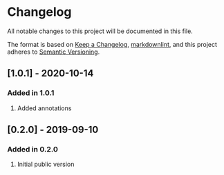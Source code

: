 # Changelog

All notable changes to this project will be documented in this file.

The format is based on [Keep a Changelog](https://keepachangelog.com/en/1.0.0/),
[markdownlint](https://dlaa.me/markdownlint/),
and this project adheres to [Semantic Versioning](https://semver.org/spec/v2.0.0.html).

## [1.0.1] - 2020-10-14

### Added in 1.0.1

1. Added annotations

## [0.2.0] - 2019-09-10

### Added in 0.2.0

1. Initial public version
